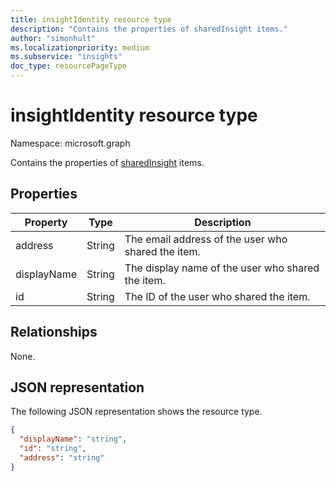 ```yaml
---
title: insightIdentity resource type
description: "Contains the properties of sharedInsight items."
author: "simonhult"
ms.localizationpriority: medium
ms.subservice: "insights"
doc_type: resourcePageType
---
```


# insightIdentity resource type

Namespace: microsoft.graph

Contains the properties of [sharedInsight](insights-shared.md) items.

## Properties

| Property              | Type          | Description  |
| -------------         |-----------    | -------------|
| address      	      | String	    | The email address of the user who shared the item.  |
| displayName      	| String	      | The display name of the user who shared the item. |
| id     		  | String        | The ID of the user who shared the item.     |

## Relationships

None.

## JSON representation

The following JSON representation shows the resource type.

<!-- {
  "blockType": "resource",
  "optionalProperties": [
  ],
  "@odata.type": "microsoft.graph.insightIdentity"
}-->
```json
{
  "displayName": "string",
  "id": "string",
  "address": "string"
}
```

